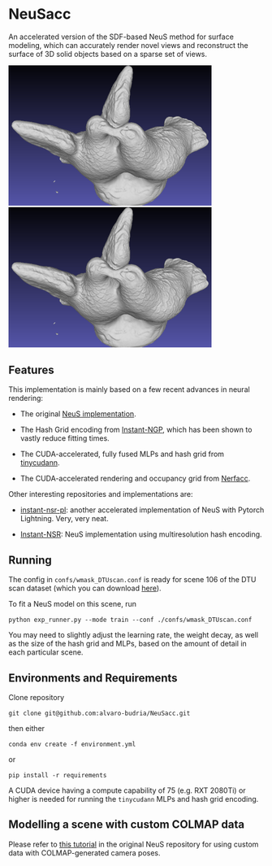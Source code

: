 # NeuSacc

An accelerated version of the SDF-based NeuS method for surface modeling, which can accurately render novel views and reconstruct the surface of 3D solid objects based on a sparse set of views.

<p float="left">
  <img src="./static/106_mesh.png" width="400" />
  <img src="./static/106_mesh.png" width="400" /> 
</p>

## Features

This implementation is mainly based on a few recent advances in neural rendering:

* The original [NeuS implementation](https://github.com/Totoro97/NeuS/tree/main).

* The Hash Grid encoding from [Instant-NGP](https://nvlabs.github.io/instant-ngp/), which has been shown to vastly reduce fitting times.

* The CUDA-accelerated, fully fused MLPs and hash grid from [tinycudann](https://github.com/NVlabs/tiny-cuda-nn).

* The CUDA-accelerated rendering and occupancy grid from [Nerfacc](https://github.com/KAIR-BAIR/nerfacc).


Other interesting repositories and implementations are:

* [instant-nsr-pl](https://github.com/bennyguo/instant-nsr-pl): another accelerated implementation of NeuS with Pytorch Lightning. Very, very neat.

* [Instant-NSR](https://github.com/zhaofuq/Instant-NSR): NeuS implementation using multiresolution hash encoding.


## Running

The config in `confs/wmask_DTUscan.conf` is ready for scene 106 of the DTU scan dataset (which you can download [here](https://drive.google.com/drive/folders/1Nlzejs4mfPuJYORLbDEUDWlc9IZIbU0C)).

To fit a NeuS model on this scene, run

```
python exp_runner.py --mode train --conf ./confs/wmask_DTUscan.conf
```

You may need to slightly adjust the learning rate, the weight decay, as well as the size of the hash grid and MLPs, based on the amount of detail in each particular scene.


## Environments and Requirements

Clone repository
```
git clone git@github.com:alvaro-budria/NeuSacc.git
```

then either
```
conda env create -f environment.yml
```
or
```
pip install -r requirements
```

A CUDA device having a compute capability of 75 (e.g. RXT 2080Ti) or higher is needed for running the `tinycudann` MLPs and hash grid encoding.


## Modelling a scene with custom COLMAP data

Please refer to [this tutorial](https://github.com/Totoro97/NeuS/tree/main/preprocess_custom_data) in the original NeuS repository for using custom data with COLMAP-generated camera poses.

